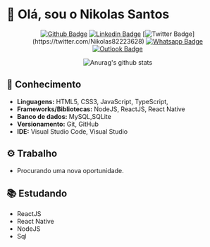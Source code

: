 # 👋 Olá, sou o Nikolas Santos

<div align="center">

[![Github Badge](https://img.shields.io/badge/-Github-000?style=flat-square&logo=Github&logoColor=white&link=https://github.com/Nikolassantos)](https://github.com/Nikolassantos)
[![Linkedin Badge](https://img.shields.io/badge/-LinkedIn-blue?style=flat-square&logo=Linkedin&logoColor=white&link=https://www.linkedin.com/in/Nikolassaantos)](https://www.linkedin.com/in/Nikolassaantos)
[![Twitter Badge](https://img.shields.io/badge/-Twitter-1ca0f1?style=flat-square&labelColor=1ca0f1&logo=twitter&logoColor=white&link=https://twitter.com/Nikolassantos__)](https://twitter.com/Nikolas82223628)
[![Whatsapp Badge](https://img.shields.io/badge/-Whatsapp-4CA143?style=flat-square&labelColor=4CA143&logo=whatsapp&logoColor=white&link=https://api.whatsapp.com/send?phone=5514981195569)](https://api.whatsapp.com/send?phone=5518988223892)
[![Outlook Badge](https://img.shields.io/badge/-Outlook-0000FF?style=flat-square&labelColor=0000FF&logo=gmail&logoColor=white&link=mailto:nikolassantoshttp@gmail.com)](mailto:nikolassantoshttp@gmail.com)

</div>

<div align="center">

![Anurag's github stats](https://github-readme-stats.vercel.app/api?username=Nikolassantos)

</div>

## 🚀 Conhecimento

- **Linguagens:** HTML5, CSS3, JavaScript, TypeScript,
- **Frameworks/Bibliotecas:** NodeJS, ReactJS, React Native
- **Banco de dados:** MySQL,SQLite
- **Versionamento:** Git, GitHub
- **IDE:** Visual Studio Code, Visual Studio

## ⚙ Trabalho

- Procurando uma nova oportunidade.

## 📚 Estudando

- ReactJS
- React Native
- NodeJS
- Sql
